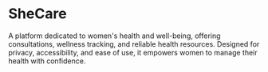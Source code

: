 # SheCare
A platform dedicated to women's health and well-being, offering consultations, wellness tracking, and reliable health resources. Designed for privacy, accessibility, and ease of use, it empowers women to manage their health with confidence.
